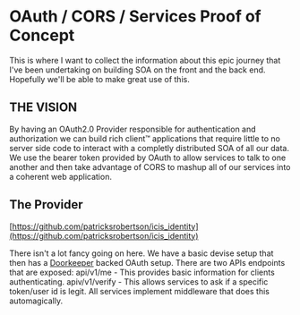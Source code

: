 OAuth / CORS / Services Proof of Concept
=============================

This is where I want to collect the information about this epic journey that I've been undertaking on building SOA on the front and the back end. Hopefully we'll be able to make great use of this.

THE VISION
----------

By having an OAuth2.0 Provider responsible for authentication and authorization we can build rich client™ applications that require little to no server side code to interact with a completly distributed SOA of all our data. We use the bearer token provided by OAuth to allow services to talk to one another and then take advantage of CORS to mashup all of our services into a coherent web application.

The Provider
------------

[https://github.com/patricksrobertson/icis_identity](https://github.com/patricksrobertson/icis_identity)

There isn't a lot fancy going on here. We have a basic devise setup that then has a [Doorkeeper](https://github.com/applicake/doorkeeper) backed OAuth setup. There are two APIs endpoints that are exposed:
api/v1/me - This provides basic information for clients authenticating.
apiv/v1/verify - This allows services to ask if a specific token/user id is legit. All services implement middleware that does this automagically.



